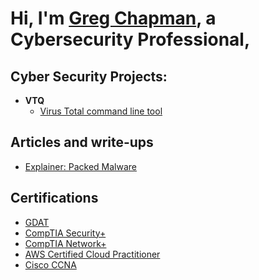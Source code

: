 <h1>Hi, I'm <a href="https://github.com/gchap2000">Greg Chapman</a>, a Cybersecurity Professional</a>,

<h2>Cyber Security Projects:</h2>

- <b>VTQ</b>
  - [Virus Total command line tool](https://github.com/gchap2000/vt_query)

<h2>Articles and write-ups</h2>

- [Explainer: Packed Malware](https://medium.com/@shellseekerscyber/explainer-packed-malware-16f09cc75035)

<h2> Certifications </h2>

- [GDAT](https://www.giac.org/certifications/defending-advanced-threats-gdat/)
- [CompTIA Security+](https://www.comptia.org/certifications/security)
- [CompTIA Network+](https://www.comptia.org/certifications/network)
- [AWS Certified Cloud Practitioner](https://aws.amazon.com/certification/certified-cloud-practitioner/)
- [Cisco CCNA](https://www.cisco.com/site/us/en/learn/training-certifications/certifications/enterprise/ccna/index.html)

